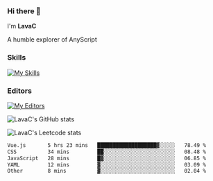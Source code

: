 ### Hi there 👋
I'm **LavaC**

A humble explorer of AnyScript

### Skills
[![My Skills](https://skillicons.dev/icons?i=js,ts,vue,nodejs,nuxtjs,astro,solidjs,tailwind)](https://skillicons.dev)

### Editors
[![My Editors](https://skillicons.dev/icons?i=neovim,vscode)](https://skillicons.dev)

![LavaC's GitHub stats](https://github-readme-stats.vercel.app/api?username=LavaCxx&show_icons=true&theme=synthwave)

![LavaC's Leetcode stats](https://leetcard.jacoblin.cool/LavaC?theme=nord&font=Amiko&ext=activity&site=cn)

<!--START_SECTION:waka-->

```txt
Vue.js       5 hrs 23 mins   ███████████████████▓░░░░░   78.49 %
CSS          34 mins         ██░░░░░░░░░░░░░░░░░░░░░░░   08.48 %
JavaScript   28 mins         █▓░░░░░░░░░░░░░░░░░░░░░░░   06.85 %
YAML         12 mins         ▓░░░░░░░░░░░░░░░░░░░░░░░░   03.09 %
Other        8 mins          ▓░░░░░░░░░░░░░░░░░░░░░░░░   02.04 %
```

<!--END_SECTION:waka-->
